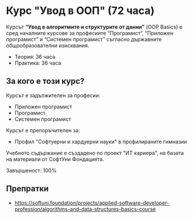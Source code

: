 # Курс "Увод в ООП" (72 часа)

Курсът **“Увод в алгоритмите и структурите от данни”** (OOP Basics) е сред началните курсове за професиите “Програмист“, “Приложен програмист” и “Системен програмист” съгласно държавните общообразователни изисквания.
 - Теория: 36 часа
 - Практика: 36 часа

## За кого е този курс?

Курсът е задължителен за професии:
 - Приложен програмист
 - Програмист
 - Системен програмист
 
Курсът е препоръчителен за:
 - Профил "Софтуерни и хардуерни науки" в профилираните гимназии

Учебното съдържание е създадено по проект "ИТ кариера", на базата на материали от СофтУни Фондацията.

Завършеност: 100%

## Препратки
 - https://softuni.foundation/projects/applied-software-developer-profession/algorithms-and-data-structures-basics-course
